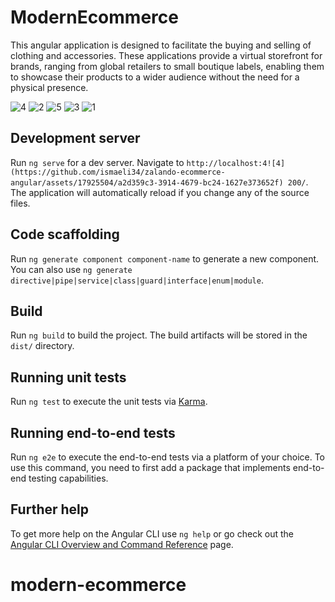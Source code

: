 # ModernEcommerce

This angular application is designed to facilitate the buying and selling of clothing and accessories. These applications provide a virtual storefront for brands, ranging from global retailers to small boutique labels, enabling them to showcase their products to a wider audience without the need for a physical presence.

![4](https://github.com/ismaeli34/zalando-ecommerce-angular/assets/17925504/2c0ab334-b9c0-42bf-b850-df5136825631)
![2](https://github.com/ismaeli34/zalando-ecommerce-angular/assets/17925504/da59b6fd-61ee-43be-b2b4-ebeefaa7a754)
![5](https://github.com/ismaeli34/zalando-ecommerce-angular/assets/17925504/ea07b150-d26b-4bea-82ba-2207b8753962)
![3](https://github.com/ismaeli34/zalando-ecommerce-angular/assets/17925504/9cdfe55d-96e5-4484-bbe3-a0cd3a3d6890)
![1](https://github.com/ismaeli34/zalando-ecommerce-angular/assets/17925504/16cf744b-f3bc-48a7-a16b-70611c3be952)


## Development server

Run `ng serve` for a dev server. Navigate to `http://localhost:4![4](https://github.com/ismaeli34/zalando-ecommerce-angular/assets/17925504/a2d359c3-3914-4679-bc24-1627e373652f)
200/`. The application will automatically reload if you change any of the source files.

## Code scaffolding

Run `ng generate component component-name` to generate a new component. You can also use `ng generate directive|pipe|service|class|guard|interface|enum|module`.

## Build

Run `ng build` to build the project. The build artifacts will be stored in the `dist/` directory.

## Running unit tests

Run `ng test` to execute the unit tests via [Karma](https://karma-runner.github.io).

## Running end-to-end tests

Run `ng e2e` to execute the end-to-end tests via a platform of your choice. To use this command, you need to first add a package that implements end-to-end testing capabilities.

## Further help

To get more help on the Angular CLI use `ng help` or go check out the [Angular CLI Overview and Command Reference](https://angular.io/cli) page.
# modern-ecommerce
